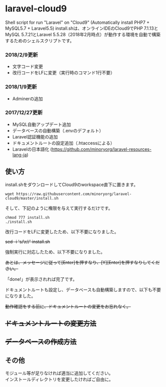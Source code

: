 # laravel-cloud9

Shell script for run "Laravel" on "Cloud9" (Automatically install PHP7 + MySQL5.7 + Laravel5.5) 
install.shは、オンラインIDEのCloud9でPHP 7.1.13とMySQL 5.7.21とLaravel 5.5.28（2018年2月時点）が動作する環境を自動で構築するためのシェルスクリプトです。  

### 2018/2/9更新

* 文字コード変更
* 改行コードをLFに変更（実行時のコマンド1行不要）

### 2018/1/9更新

* Adminerの追加

### 2017/12/27更新

* MySQL自動アップデート追加
* データベースの自動構築（.envのデフォルト）
* Laravel認証機能の追加
* ドキュメントルートの設定追加（.htaccessによる）
* Laravelの日本語化 (https://github.com/minoryorg/laravel-resources-lang-ja)

## 使い方

install.shをダウンロードしてCloud9のworkspace直下に置きます。  

    wget https://raw.githubusercontent.com/minoryorg/laravel-cloud9/master/install.sh

そして、下記のように権限を与えて実行するだけです。  

    chmod 777 install.sh
    ./install.sh

改行コードをLFに変更したため、以下不要になりました。  

~~sed -i 's/\r//' install.sh~~   

強制実行に対応したため、以下不要になりました。  

~~あとは、メッセージに従って[Enter]を押すなり、[Y][Enter]を押すなりしてください。~~  
  
「done!」が表示されれば完了です。  

ドキュメントルートも設定し、データベースも自動構築しますので、以下も不要になりました。  

~~動作確認をする前に、ドキュメントルートの変更をお忘れなく。~~  
## ~~ドキュメントルートの変更方法~~
## ~~データベースの作成方法~~

## その他
モジュール等が足りなければ適当に追加してください。  
インストールディレクトリを変更したければご自由に。  
